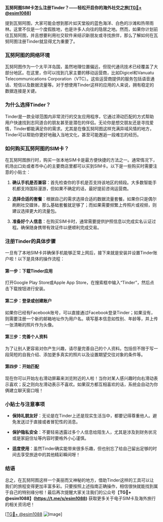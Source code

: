 **瓦努阿图SIM卡怎么注册Tinder？——轻松开启你的海外社交之旅[[TG💪+ @esim1088](https://t.me/s/esim1088)]**

提到瓦努阿图，大家可能会想到那片如天堂般的蓝色海洋、白色的沙滩和热带雨林。这里不仅是一个度假胜地，也是许多人向往的隐居之地。然而，如果你计划前往瓦努阿图，并且想要利用社交软件来结识新朋友或寻找旅伴，那么了解如何在瓦努阿图注册Tinder就显得尤为重要了。

### 瓦努阿图的网络环境

瓦努阿图作为一个太平洋岛国，虽然地理位置偏远，但现代通讯技术已经覆盖了大部分地区。在这里，你可以找到几家主要的移动运营商，比如Digicel和Vanuatu Telecommunications Corporation（VTC）。这些运营商提供的服务包括语音通话、短信以及数据流量等。对于想使用Tinder这样的应用的人来说，拥有稳定的数据连接是关键。

### 为什么选择Tinder？

Tinder是一款全球范围内非常流行的交友应用程序，它通过滑动匹配的方式帮助用户快速找到志同道合的朋友甚至是潜在的伴侣。无论你是想交朋友还是寻找爱情，Tinder都能满足你的需求。尤其是在像瓦努阿图这样充满异域风情的地方，Tinder可以帮助你更好地融入当地文化，甚至可能邂逅一段难忘的经历。

### 如何购买瓦努阿图的SIM卡？

在瓦努阿图旅行时，购买一张本地SIM卡是最方便快捷的方法之一。通常情况下，机场出口处或者市中心的主要商店里都可以买到SIM卡。以下是一些购买时需要注意的小贴士：

1. **确认手机是否兼容**：首先检查你的手机是否支持该地区的频段。大多数智能手机都支持国际漫游，但如果不确定的话，最好提前咨询运营商。
   
2. **选择合适的套餐**：根据自己的需求选择合适的数据流量套餐。如果你只是偶尔刷刷社交媒体，那么基础套餐就足够了；而如果需要频繁上传照片或视频，则建议选择更大的流量包。

3. **准备好个人信息**：在购买SIM卡时，通常需要提供护照信息以完成实名认证过程。确保随身携带有效证件以便顺利完成交易。

### 注册Tinder的具体步骤

一旦有了本地SIM卡并确保手机能够正常上网后，接下来就是安装并设置Tinder账户啦！以下是具体的操作流程：

#### 第一步：下载Tinder应用
打开Google Play Store或Apple App Store，在搜索框中输入“Tinder”，然后点击下载按钮进行安装。

#### 第二步：登录或创建账户
如果你已经有Facebook账号，可以直接通过Facebook登录Tinder；如果没有，则需要注册一个新的邮箱地址作为用户名。填写基本信息如性别、年龄等，并上传一张清晰的照片作为头像。

#### 第三步：完善个人资料
为了让别人更容易对你产生兴趣，请尽量完善自己的个人资料。包括但不限于写一段简短的自我介绍、添加更多真实的照片以及设置期望交往对象的条件等。

#### 第四步：开始匹配
现在你可以开始左右滑动屏幕来浏览附近的人啦！当你对某人感兴趣时向右滑动表示喜欢；反之则向左滑动表示不喜欢。如果双方都互相喜欢的话，系统会自动为你俩建立聊天窗口哦！

### 小贴士与注意事项

- **保持礼貌友好**：无论是在Tinder上还是现实生活当中，都要记得尊重他人。避免发送过于直接或者冒犯性的消息。
  
- **保护隐私安全**：不要轻易透露过多个人信息给陌生人，尤其是涉及到财务状况或是家庭住址等内容时要格外小心谨慎。

- **适度使用**：虽然Tinder确实能带来很多乐趣，但也别忘了给自己留出足够的时间去享受旅途中的其他精彩瞬间呀！

### 结语

总之，在瓦努阿图这样一个美丽而又神秘的地方，借助Tinder这样的工具可以让我们的旅程变得更加丰富多彩。只要按照上述指南正确操作，相信很快就能找到属于自己的特别缘分啦！最后再次提醒大家关注我们的公众号【**TG💪+ @esim1088】(https://t.me/s/esim1088)** 获取更多关于电子SIM卡及海外旅行的相关资讯吧！

[[TG💪+ @esim1088](https://t.me/s/esim1088) ![Image](https://i.postimg.cc/4NQfJmqS/Snipaste-2025-05-13-00-14-12.png)]